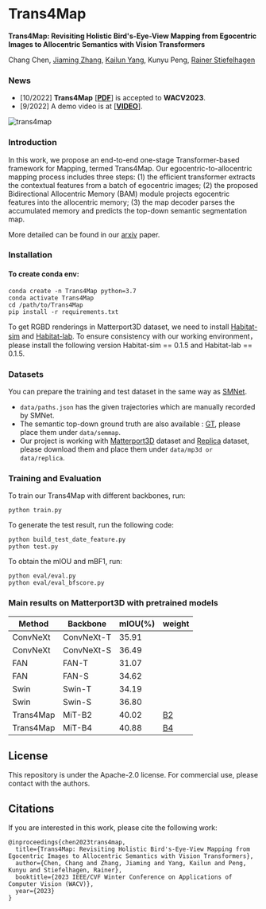 # Trans4Map
**Trans4Map: Revisiting Holistic Bird's-Eye-View Mapping from Egocentric Images to Allocentric Semantics with Vision Transformers**

Chang Chen, [Jiaming Zhang](https://jamycheung.github.io/), [Kailun Yang](https://yangkailun.com/), Kunyu Peng, [Rainer Stiefelhagen](https://cvhci.anthropomatik.kit.edu/people_596.php)

### News
- [10/2022] **Trans4Map** [[**PDF**](https://arxiv.org/pdf/2207.06205.pdf)] is accepted to **WACV2023**.
- [9/2022] A demo video is at [[**VIDEO**](https://yangkailun.com/videos/trans4map.mp4)].

![trans4map](fig_trans4map.png)

### Introduction

In this work, we propose an end-to-end one-stage Transformer-based framework for Mapping, termed Trans4Map. Our egocentric-to-allocentric mapping process includes three steps: (1) the efficient transformer extracts the contextual features from a batch of egocentric images; (2) the proposed Bidirectional Allocentric Memory (BAM) module projects egocentric features into the allocentric memory; (3) the map decoder parses the accumulated memory and predicts the top-down semantic segmentation map.

More detailed can be found in our [arxiv](https://arxiv.org/pdf/2207.06205.pdf) paper.


### Installation
#### To create conda env:
    conda create -n Trans4Map python=3.7
    conda activate Trans4Map
    cd /path/to/Trans4Map
    pip install -r requirements.txt
 To get RGBD renderings in Matterport3D dataset, we need to install [Habitat-sim](https://github.com/facebookresearch/habitat-sim) and [Habitat-lab](https://github.com/facebookresearch/habitat-lab).
 To ensure consistency with our working environment，please install the following version Habitat-sim == 0.1.5 and Habitat-lab == 0.1.5.

### Datasets
You can prepare the training and test dataset in the same way as [SMNet](https://github.com/vincentcartillier/Semantic-MapNet).
* ```data/paths.json``` has the given trajectories which are manually recorded by SMNet.
* The semantic top-down ground truth are also available : [GT](https://drive.google.com/drive/folders/1aM9vfDckY6K81mrVhVLmEX5rKZ2B1Q5r?usp=sharing), please place them under ```data/semmap```.
* Our project is working with [Matterport3D](https://niessner.github.io/Matterport/) dataset and [Replica](https://github.com/facebookresearch/Replica-Dataset) dataset, please download them and place them under ```data/mp3d or data/replica```.

### Training and Evaluation
To train our Trans4Map with different backbones, run:
    
    python train.py 
To generate the test result, run the following code:

    python build_test_date_feature.py
    python test.py
To obtain the mIOU and mBF1, run:

    python eval/eval.py
    python eval/eval_bfscore.py

### Main results on Matterport3D with pretrained models
| Method    | Backbone   | mIOU(%) | weight                                                                         |
|-----------|------------|---------|--------------------------------------------------------------------------------|
| ConvNeXt | ConvNeXt-T | 35.91   |                                                                                |
| ConvNeXt | ConvNeXt-S | 36.49   |                                                                                |
| FAN       | FAN-T      | 31.07   |                                                                                |
| FAN       | FAN-S      | 34.62   |                                                                                |
| Swin      | Swin-T     | 34.19   |                                                                                |
| Swin      | Swin-S     | 36.80   |                                                                                |
| Trans4Map | MiT-B2     | 40.02   | [B2](https://drive.google.com/drive/folders/17Y0Tz107vwocONd4ddBXFAU3n0236KNK) |
| Trans4Map | MiT-B4     | 40.88   | [B4](https://drive.google.com/drive/folders/17Y0Tz107vwocONd4ddBXFAU3n0236KNK) |                                                                  |

## License

This repository is under the Apache-2.0 license. For commercial use, please contact with the authors.


## Citations

If you are interested in this work, please cite the following work:

```text
@inproceedings{chen2023trans4map,
  title={Trans4Map: Revisiting Holistic Bird's-Eye-View Mapping from Egocentric Images to Allocentric Semantics with Vision Transformers},
  author={Chen, Chang and Zhang, Jiaming and Yang, Kailun and Peng, Kunyu and Stiefelhagen, Rainer},
  booktitle={2023 IEEE/CVF Winter Conference on Applications of Computer Vision (WACV)},
  year={2023}
}
```
